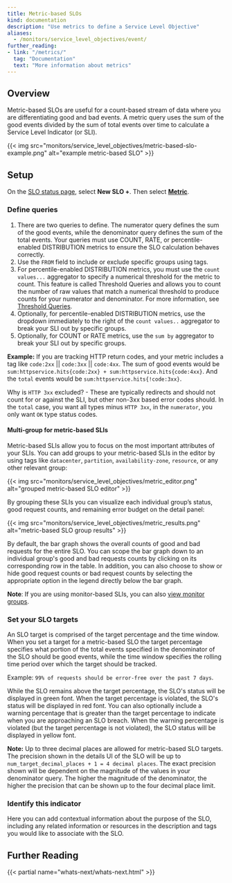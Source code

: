```yaml
---
title: Metric-based SLOs
kind: documentation
description: "Use metrics to define a Service Level Objective"
aliases:
  - /monitors/service_level_objectives/event/
further_reading:
- link: "/metrics/"
  tag: "Documentation"
  text: "More information about metrics"
---
```


## Overview

Metric-based SLOs are useful for a count-based stream of data where you are differentiating good and bad events. A metric query uses the sum of the good events divided by the sum of total events over time to calculate a Service Level Indicator (or SLI).

{{< img src="monitors/service_level_objectives/metric-based-slo-example.png" alt="example metric-based SLO"  >}}

## Setup

On the [SLO status page][1], select **New SLO +**. Then select [**Metric**][2].

### Define queries

1. There are two queries to define. The numerator query defines the sum of the good events, while the denominator query defines the sum of the total events. Your queries must use COUNT, RATE, or percentile-enabled DISTRIBUTION metrics to ensure the SLO calculation behaves correctly.
2. Use the `FROM` field to include or exclude specific groups using tags.
3. For percentile-enabled DISTRIBUTION metrics, you must use the `count values...` aggregator to specify a numerical threshold for the metric to count. This feature is called Threshold Queries and allows you to count the number of raw values that match a numerical threshold to produce counts for your numerator and denominator. For more information, see [Threshold Queries][3].
4. Optionally, for percentile-enabled DISTRIBUTION metrics, use the dropdown immediately to the right of the `count values..` aggregator to break your SLI out by specific groups.
5. Optionally, for COUNT or RATE metrics, use the `sum by` aggregator to break your SLI out by specific groups.

**Example:** If you are tracking HTTP return codes, and your metric includes a tag like `code:2xx` || `code:3xx` || `code:4xx`. The sum of good events would be `sum:httpservice.hits{code:2xx} + sum:httpservice.hits{code:4xx}`. And the `total` events would be `sum:httpservice.hits{!code:3xx}`.

Why is `HTTP 3xx` excluded? - These are typically redirects and should not count for or against the SLI, but other non-3xx based error codes should. In the `total` case, you want all types minus `HTTP 3xx`, in the `numerator`, you only want `OK` type status codes.

#### Multi-group for metric-based SLIs

Metric-based SLIs allow you to focus on the most important attributes of your SLIs. You can add groups to your metric-based SLIs in the editor by using tags like `datacenter`, `partition`, `availability-zone`, `resource`, or any other relevant group:

{{< img src="monitors/service_level_objectives/metric_editor.png" alt="grouped metric-based SLO editor"  >}}

By grouping these SLIs you can visualize each individual group’s status, good request counts, and remaining error budget on the detail panel:

{{< img src="monitors/service_level_objectives/metric_results.png" alt="metric-based SLO group results"  >}}

By default, the bar graph shows the overall counts of good and bad requests for the entire SLO. You can scope the bar graph down to an individual group's good and bad requests counts by clicking on its corresponding row in the table. In addition, you can also choose to show or hide good request counts or bad request counts by selecting the appropriate option in the legend directly below the bar graph. 

**Note**: If you are using monitor-based SLIs, you can also [view monitor groups][4].

### Set your SLO targets

An SLO target is comprised of the target percentage and the time window. When you set a target for a metric-based SLO the target percentage specifies what portion of the total events specified in the denominator of the SLO should be good events, while the time window specifies the rolling time period over which the target should be tracked.

Example: `99% of requests should be error-free over the past 7 days`.

While the SLO remains above the target percentage, the SLO's status will be displayed in green font. When the target percentage is violated, the SLO's status will be displayed in red font. You can also optionally include a warning percentage that is greater than the target percentage to indicate when you are approaching an SLO breach. When the warning percentage is violated (but the target percentage is not violated), the SLO status will be displayed in yellow font.

**Note:** Up to three decimal places are allowed for metric-based SLO targets. The precision shown in the details UI of the SLO will be up to `num_target_decimal_places + 1 = 4 decimal places`. The exact precision shown will be dependent on the magnitude of the values in your denominator query. The higher the magnitude of the denominator, the higher the precision that can be shown up to the four decimal place limit.

### Identify this indicator

Here you can add contextual information about the purpose of the SLO, including any related information or resources in the description and tags you would like to associate with the SLO.

## Further Reading

{{< partial name="whats-next/whats-next.html" >}}

[1]: https://app.datadoghq.com/slo
[2]: https://app.datadoghq.com/slo/new/metric
[3]: /metrics/distributions/#threshold-queries
[4]: /monitors/service_level_objectives/monitor/
